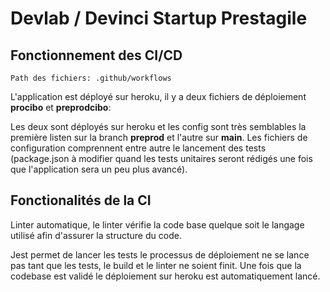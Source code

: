 # Devlab / Devinci Startup Prestagile

## Fonctionnement des CI/CD

<code>Path des fichiers: .github/workflows</code>

L'application est déployé sur heroku, il y a deux fichiers de déploiement **procibo** et **preprodcibo**:

Les deux sont déployés sur heroku et les config sont très semblables la première listen sur la branch **preprod** et l'autre sur **main**.
Les fichiers de configuration comprennent entre autre le lancement des tests (package.json à modifier quand les tests unitaires seront rédigés une fois que l'application sera un peu plus avancé).

## Fonctionalités de la CI

Linter automatique, le linter vérifie la code base quelque soit le langage utilisé afin d'assurer la structure du code.

Jest permet de lancer les tests le processus de déploiement ne se lance pas tant que les tests, le build et le linter ne soient finit.
Une fois que la codebase est validé le déploiement sur heroku est automatiquement lancé.
